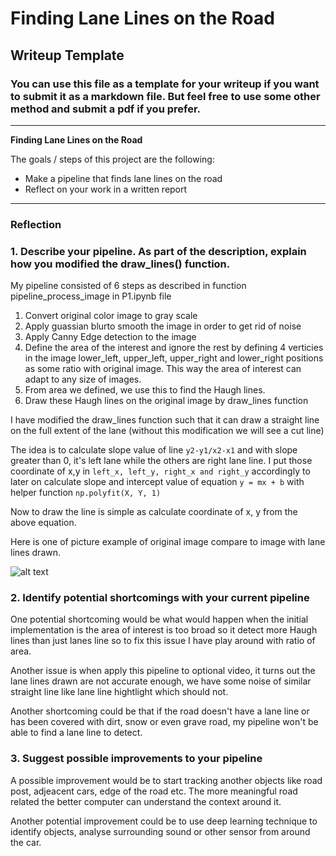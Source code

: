 # **Finding Lane Lines on the Road** 

## Writeup Template

### You can use this file as a template for your writeup if you want to submit it as a markdown file. But feel free to use some other method and submit a pdf if you prefer.

---

**Finding Lane Lines on the Road**

The goals / steps of this project are the following:
* Make a pipeline that finds lane lines on the road
* Reflect on your work in a written report


[//]: # (Image References)

[image1]: ./examples/grayscale.jpg "Grayscale"

---

### Reflection

### 1. Describe your pipeline. As part of the description, explain how you modified the draw_lines() function.

My pipeline consisted of 6 steps as described in function pipeline_process_image in P1.ipynb file
1. Convert original color image to gray scale
2. Apply guassian blurto smooth the image in order to get rid of noise
3. Apply Canny Edge detection to the image 
4. Define the area of the interest and ignore the rest by defining 4 verticies in the image lower_left, upper_left, upper_right and lower_right positions as some ratio with original image. This way the area of interest can adapt to any size of images.
5. From area we defined, we use this to find the Haugh lines.
6. Draw these Haugh lines on the original image by draw_lines function

I have modified the draw_lines function such that it can draw a straight line on the full extent of the lane (without this modification we will see a cut line)

The idea is to calculate slope value of line `y2-y1/x2-x1` and with slope greater than 0, it's left lane while the others are right lane line. I put those coordinate of x,y in `left_x, left_y, right_x and right_y` accordingly to later on calculate slope and intercept value of equation `y = mx + b` with helper function `np.polyfit(X, Y, 1)`

Now to draw the line is simple as calculate coordinate of x, y from the above equation.

Here is one of picture example of original image compare to image with lane lines drawn.

![alt text][image1]


### 2. Identify potential shortcomings with your current pipeline


One potential shortcoming would be what would happen when the initial implementation is the area of interest is too broad so it detect more Haugh lines than just lanes line so to fix this issue I have play around with ratio of area.

Another issue is when apply this pipeline to optional video, it turns out the lane lines drawn are not accurate enough, we have some noise of similar straight line like lane line hightlight which should not.

Another shortcoming could be that if the road doesn't have a lane line or has been covered with dirt, snow or even grave road, my pipeline won't be able to find a lane line to detect.


### 3. Suggest possible improvements to your pipeline

A possible improvement would be to start tracking another objects like road post, adjeacent cars, edge of the road etc. The more meaningful road related the better computer can understand the context around it.

Another potential improvement could be to use deep learning technique to identify objects, analyse surrounding sound or other sensor from around the car.

